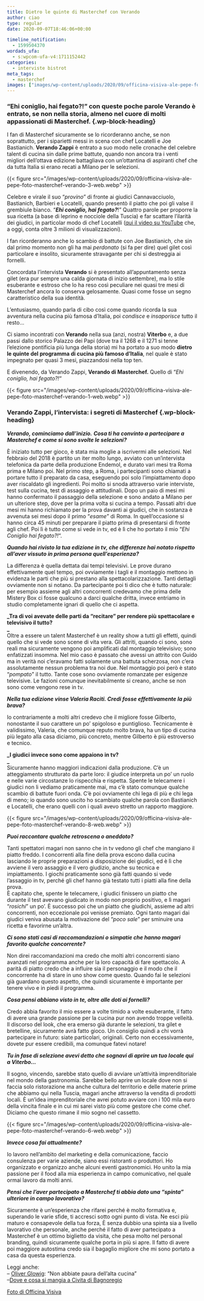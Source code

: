 ```yaml
---
title: Dietro le quinte di Masterchef con Verando
author: ciao
type: regular
date: 2020-09-07T18:46:06+00:00

timeline_notification:
  - 1599504370
wordads_ufa:
  - s:wpcom-ufa-v4:1711152442
categories:
  - interviste bistrot
meta_tags:
  - masterchef
images: ["images/wp-content/uploads/2020/09/officina-visiva-ale-pepe-foto-masterchef-verando-7-web.webp"]
---
```

### &#8220;Ehi coniglio, hai fegato?!&#8221; con queste poche parole Verando è entrato, se non nella storia, almeno nel cuore di molti appassionati di Masterchef. {.wp-block-heading}

I fan di Masterchef sicuramente se lo ricorderanno anche, se non soprattutto, per i siparietti messi in scena con chef Locatelli e Joe Bastianich. **Verando Zappi** è entrato a suo modo nelle cronache del celebre talent di cucina sin dalle prime battute, quando non ancora tra i venti migliori dell’ottava edizione battagliava con un’ottantina di aspiranti chef che da tutta Italia si erano recati a Milano per le selezioni. 


{{< figure src="/images/wp-content/uploads/2020/09/officina-visiva-ale-pepe-foto-masterchef-verando-3-web.webp" >}}


Celebre e virale il suo “_provino_” di fronte ai giudici Cannavacciuolo, Bastianich, Barbieri e Locatelli, quando presentò il piatto che poi gli valse il grembiule bianco. “_**Ehi coniglio, hai fegato?**_!” Quattro parole per proporre la sua ricetta (a base di leprino e nocciole della Tuscia) e far scattare l’ilarità dei giudici, in particolar modo di chef Locatelli (<a rel="noreferrer noopener" href="https://www.youtube.com/watch?v=A-IWIML1790" target="_blank">qui il video su YouTube</a> che, a oggi, conta oltre 3 milioni di visualizzazioni). 

I fan ricorderanno anche lo scambio di battute con Joe Bastianich, che sin dal primo momento non gli ha mai _perdonato_ (si fa per dire) quel gilet così particolare e insolito, sicuramente stravagante per chi si destreggia ai fornelli.

Concordata l&#8217;intervista **Verando** si è presentato all&#8217;appuntamento senza gilet (era pur sempre una calda giornata di inizio settembre), ma lo stile esuberante e estroso che lo ha reso così peculiare nei quasi tre mesi di Masterchef ancora lo conserva gelosamente. Quasi come fosse un segno caratteristico della sua identità.

L’entusiasmo, quando parla di cibo così come quando ricorda la sua avventura nella cucina più famosa d’Italia, poi _condisce_ e _insaporisce_ tutto il resto…

Ci siamo incontrati con **Verando** nella sua (anzi, nostra) **Viterbo** e, a due passi dallo storico Palazzo dei Papi (dove tra il 1268 e il 1271 si tenne l’elezione pontificia più lunga della storia) mi ha portato a suo modo **dietro le quinte del programma di cucina più famoso d&#8217;Italia**, nel quale è stato impegnato per quasi 3 mesi, piazzandosi nella top ten. 

E divenendo, da Verando Zappi, **Verando di Masterchef.** Quello di &#8220;_Ehi coniglio, hai fegato?!_&#8220;


{{< figure src="/images/wp-content/uploads/2020/09/officina-visiva-ale-pepe-foto-masterchef-verando-1-web.webp" >}}




### Verando Zappi, l&#8217;intervista: i segreti di Masterchef {.wp-block-heading}

**_Verando, cominciamo dall&#8217;inizio._** **_Cosa ti ha convinto a partecipare a Masterchef e come si sono svolte le selezioni?_**

È iniziato tutto per gioco, è stata mia moglie a iscrivermi alle selezioni. Nel febbraio del 2018 è partito un iter molto lungo, avviato con un&#8217;intervista telefonica da parte della produzione Endemol, e durato vari mesi tra Roma prima e Milano poi. Nel primo step, a Roma, i partecipanti sono chiamati a portare tutto il preparato da casa, eseguendo poi solo l&#8217;impiattamento dopo aver riscaldato gli ingredienti. Poi molto si snoda attraverso varie interviste, test sulla cucina, test di assaggio e attitudinali. Dopo un paio di mesi mi hanno confermato il passaggio della selezione e sono andato a Milano per un ulteriore step, dove per la prima volta si cucina a tempo. Passati altri due mesi mi hanno richiamato per la prova davanti ai giudici, che in sostanza è avvenuta sei mesi dopo il primo &#8220;_esame_&#8221; di Roma. In quell&#8217;occasione si hanno circa 45 minuti per preparare il piatto prima di presentarsi di fronte agli chef. Poi lì è tutto come si vede in tv, ed è lì che ho portato il mio &#8220;_Ehi Coniglio hai fegato?!_&#8220;.

**_Quando hai rivisto la tua edizione in tv, che differenze hai notato rispetto all&#8217;aver vissuto in prima persona quell&#8217;esperienza?_**

La differenza è quella dettata dai tempi televisivi. Le prove durano effettivamente quel tempo, poi ovviamente i tagli e il montaggio mettono in evidenza le parti che più si prestano alla spettacolarizzazione. Tanti dettagli ovviamente non si notano. Da partecipante poi ti dico che è tutto naturale: per esempio assieme agli altri concorrenti credevamo che prima delle Mistery Box ci fosse qualcuno a darci qualche dritta, invece entriamo in studio completamente ignari di quello che ci aspetta.

**_Tra di voi avevate delle parti da &#8220;recitare&#8221; per rendere più spettacolare e televisivo il tutto?  
_**  
Oltre a essere un talent Masterchef è un reality show a tutti gli effetti, quindi quello che si vede sono scene di vita vera. Gli attriti, quando ci sono, sono reali ma sicuramente vengono poi amplificati dal montaggio televisivo; sono enfatizzati insomma. Nel mio caso è passato che avessi un attrito con Guido ma in verità noi c&#8217;eravamo fatti solamente una battuta scherzosa, non c&#8217;era assolutamente nessun problema tra noi due. Nel montaggio poi però è stato &#8220;_pompato_&#8221; il tutto. Tante cose sono ovviamente romanzate per esigenze televisive. Le fazioni comunque inevitabilmente si creano, anche se non sono come vengono rese in tv.

**_Nella tua edizione vinse Valeria Raciti. Credi fosse effettivamente la più brava?_**

Io contrariamente a molti altri credevo che il migliore fosse Gilberto, nonostante il suo carattere un po&#8217; spigoloso e puntiglioso. Tecnicamente è validissimo, Valeria, che comunque reputo molto brava, ha un tipo di cucina più legato alla casa diciamo, più concreto, mentre Gilberto è più estroverso e tecnico. 

**_I giudici invece sono come appaiono in tv?  
_**  
Sicuramente hanno maggiori indicazioni dalla produzione. C&#8217;è un atteggiamento strutturato da parte loro: il giudice interpreta un po&#8217; un ruolo e nelle varie circostanze lo rispecchia e rispetta. Spente le telecamere i giudici non li vediamo praticamente mai, ma c&#8217;è stato comunque qualche scambio di battute fuori onda. C&#8217;è poi ovviamente chi lega di più e chi lega di meno; io quando sono uscito ho scambiato qualche parola con Bastianich e Locatelli, che erano quelli con i quali avevo stretto un rapporto maggiore. 


{{< figure src="/images/wp-content/uploads/2020/09/officina-visiva-ale-pepe-foto-masterchef-verando-8-web.webp" >}}


**_Puoi raccontare qualche retroscena o aneddoto?_**

Tanti spettatori magari non sanno che in tv vedono gli chef che mangiano il piatto freddo. I concorrenti alla fine della prova escono dalla cucina lasciando le proprie preparazioni a disposizione dei giudici, ed è lì che avviene il vero assaggio e il vero giudizio, anche su tecnica e impiattamento. I giochi praticamente sono già fatti quando si vede l&#8217;assaggio in tv, perché gli chef hanno già testato tutti i piatti alla fine della prova.  
È capitato che, spente le telecamere, i giudici finissero un piatto che durante il test avevano giudicato in modo non proprio positivo, e lì magari &#8220;_rosichi_&#8221; un po&#8217;. È successo poi che un piatto che giudichi, assieme ad altri concorrenti, non eccezionale poi venisse premiato. Ogni tanto magari dai giudici veniva abusata la motivazione del &#8220;_poco sale_&#8221; per sminuire una ricetta e favorirne un&#8217;altra.

**_Ci sono stati casi di raccomandazioni o simpatie che hanno magari favorito qualche concorrente?_**

Non direi raccomandazioni ma credo che molti altri concorrenti siano avanzati nel programma anche per la loro capacità di fare spettacolo. A parità di piatto credo che a influire sia il personaggio e il modo che il concorrente ha di stare in uno show come questo. Quando fai le selezioni già guardano questo aspetto, che quindi sicuramente è importante per tenere vivo e in piedi il programma. 

**_Cosa pensi abbiano visto in te, oltre alle doti ai fornelli?_**

Credo abbia favorito il mio essere a volte timido a volte esuberante, il fatto di avere una grande passione per la cucina pur non avendo troppe velleità. Il discorso del look, che era emerso già durante le selezioni, tra gilet e bretelline, sicuramente avrà fatto gioco. Un consiglio quindi a chi vorrà partecipare in futuro: siate particolari, originali. Certo non eccessivamente, dovete pur essere credibili, ma comunque fatevi notare!

**_Tu in fase di selezione avevi detto che sognavi di aprire un tuo locale qui a Viterbo&#8230;_**

Il sogno, vincendo, sarebbe stato quello di avviare un&#8217;attività imprenditoriale nel mondo della gastronomia. Sarebbe bello aprire un locale dove non si faccia solo ristorazione ma anche cultura del territorio e delle materie prime che abbiamo qui nella Tuscia, magari anche attraverso la vendita di prodotti locali. È un&#8217;idea imprenditoriale che avrei potuto avviare con i 100 mila euro della vincita finale e in cui mi sarei visto più come gestore che come chef. Diciamo che questo rimane il mio sogno nel cassetto.


{{< figure src="/images/wp-content/uploads/2020/09/officina-visiva-ale-pepe-foto-masterchef-verando-6-web.webp" >}}


**_Invece cosa fai attualmente?_**

Io lavoro nell&#8217;ambìto del marketing e della comunicazione, faccio consulenza per varie aziende, siano essi ristoranti o produttori. Ho organizzato e organizzo anche alcuni eventi gastronomici. Ho unito la mia passione per il food alla mia esperienza in campo comunicativo, nel quale ormai lavoro da molti anni.

**_Pensi che l&#8217;aver partecipato a Masterchef ti abbia dato una &#8220;spinta&#8221; ulteriore in campo lavorativo?_**

Sicuramente è un&#8217;esperienza che rifarei perché è molto formativa e, superando le varie sfide, ti accresci sotto ogni punto di vista. Ne esci più maturo e consapevole della tua forza, È senza dubbio una spinta sia a livello lavorativo che personale, anche perché il fatto di aver partecipato a Masterchef è un ottimo biglietto da visita, che pesa molto nel personal branding, quindi sicuramente qualche porta in più si apre. Il fatto di avere poi maggiore autostima credo sia il bagaglio migliore che mi sono portato a casa da questa esperienza.

Leggi anche:  
&#8211; <a rel="noreferrer noopener" href="https://aleepepe.com/2020/08/10/intervista-oliver-glowig-barrique/" target="_blank">Oliver Glowig</a>: &#8220;Non abbiate paura dell&#8217;alta cucina&#8221;  
&#8211;<a rel="noreferrer noopener" href="https://aleepepe.com/2020/05/25/dove-si-mangia-civita-bagnoregio/" target="_blank">Dove e cosa si mangia a Civita di Bagnoregio </a>

<a href="http://Officina Visiva | Servizi Fotografici per privati e aziendewww.officinavisiva.it" target="_blank" rel="noreferrer noopener">Foto di Officina Visiva </a>